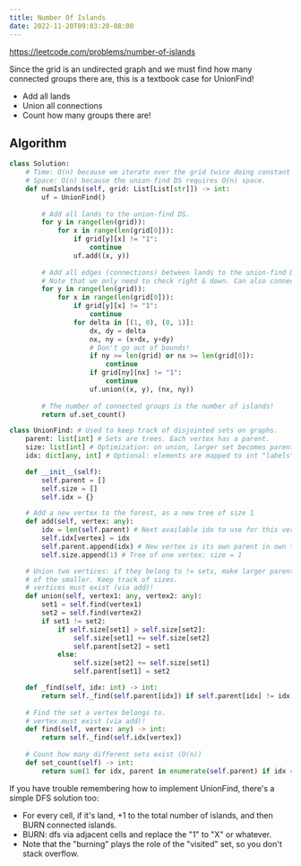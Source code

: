 ```yaml
---
title: Number Of Islands
date: 2022-11-20T09:03:20-08:00
---
```


https://leetcode.com/problems/number-of-islands

Since the grid is an undirected graph and we must find how many connected groups there are,
this is a textbook case for UnionFind!

- Add all lands
- Union all connections 
- Count how many groups there are!


## Algorithm

```python
class Solution:
    # Time: O(n) because we iterate over the grid twice doing constant ops, and then O(n) set_count.
    # Space: O(n) because the union-find DS requires O(n) space.
    def numIslands(self, grid: List[List[str]]) -> int:
        uf = UnionFind()
        
        # Add all lands to the union-find DS.
        for y in range(len(grid)):
            for x in range(len(grid[0])):
                if grid[y][x] != "1":
                    continue
                uf.add((x, y))
        
        # Add all edges (connections) between lands to the union-find DS.
        # Note that we only need to check right & down. Can also connect left & up, but redundant.
        for y in range(len(grid)):
            for x in range(len(grid[0])):
                if grid[y][x] != "1":
                    continue
                for delta in [(1, 0), (0, 1)]:
                    dx, dy = delta
                    nx, ny = (x+dx, y+dy)
                    # Don't go out of bounds!
                    if ny >= len(grid) or nx >= len(grid[0]):
                        continue
                    if grid[ny][nx] != "1":
                        continue
                    uf.union((x, y), (nx, ny))
        
        # The number of connected groups is the number of islands!
        return uf.set_count()

class UnionFind: # Used to keep track of disjointed sets on graphs.
    parent: list[int] # Sets are trees. Each vertex has a parent.
    size: list[int] # Optimization: on union, larger set becomes parent.
    idx: dict[any, int] # Optional: elements are mapped to int "labels".

    def __init__(self):
        self.parent = []
        self.size = []
        self.idx = {}

    # Add a new vertex to the forest, as a new tree of size 1
    def add(self, vertex: any):
        idx = len(self.parent) # Next available idx to use for this vertex.
        self.idx[vertex] = idx
        self.parent.append(idx) # New vertex is its own parent in own tree.
        self.size.append(1) # Tree of one vertex: size = 1

    # Union two vertices: if they belong to != sets, make larger parent
    # of the smaller. Keep track of sizes.
    # vertices must exist (via add)!
    def union(self, vertex1: any, vertex2: any):
        set1 = self.find(vertex1)
        set2 = self.find(vertex2)
        if set1 != set2:
            if self.size[set1] > self.size[set2]:
                self.size[set1] += self.size[set2]
                self.parent[set2] = set1
            else:
                self.size[set2] += self.size[set1]
                self.parent[set1] = set2

    def _find(self, idx: int) -> int:
        return self._find(self.parent[idx]) if self.parent[idx] != idx else idx
    
    # Find the set a vertex belongs to.
    # vertex must exist (via add)!
    def find(self, vertex: any) -> int:
        return self._find(self.idx[vertex])
    
    # Count how many different sets exist (O(n))
    def set_count(self) -> int:
        return sum(1 for idx, parent in enumerate(self.parent) if idx == parent)

```

If you have trouble remembering how to implement UnionFind, there's a simple DFS solution too:

- For every cell, if it's land, +1 to the total number of islands, and then BURN connected islands.
- BURN: dfs via adjacent cells and replace the "1" to "X" or whatever.
- Note that the "burning" plays the role of the "visited" set, so you don't stack overflow.

